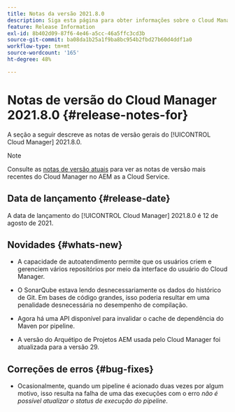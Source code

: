 ```yaml
---
title: Notas da versão 2021.8.0
description: Siga esta página para obter informações sobre o Cloud Manager 2021.8.0.
feature: Release Information
exl-id: 8b402d09-87f6-4e46-a5cc-46a5ffc3cd3b
source-git-commit: ba08da1b25a1f9ba8bc954b2fbd27b60d4ddf1a0
workflow-type: tm+mt
source-wordcount: '165'
ht-degree: 48%

---
```


# Notas de versão do Cloud Manager 2021.8.0 {#release-notes-for}

A seção a seguir descreve as notas de versão gerais do [!UICONTROL Cloud Manager] 2021.8.0.

>[!NOTE]
>Consulte as [notas de versão atuais](https://experienceleague.adobe.com/en/docs/experience-manager-cloud-service/content/release-notes/cloud-manager/current#getting-access) para ver as notas de versão mais recentes do Cloud Manager no AEM as a Cloud Service.

## Data de lançamento {#release-date}

A data de lançamento do [!UICONTROL Cloud Manager] 2021.8.0 é 12 de agosto de 2021.


## Novidades {#whats-new}

* A capacidade de autoatendimento permite que os usuários criem e gerenciem vários repositórios por meio da interface do usuário do Cloud Manager.

* O SonarQube estava lendo desnecessariamente os dados do histórico de Git. Em bases de código grandes, isso poderia resultar em uma penalidade desnecessária no desempenho de compilação.

* Agora há uma API disponível para invalidar o cache de dependência do Maven por pipeline.

* A versão do Arquétipo de Projetos AEM usada pelo Cloud Manager foi atualizada para a versão 29.

## Correções de erros {#bug-fixes}

* Ocasionalmente, quando um pipeline é acionado duas vezes por algum motivo, isso resulta na falha de uma das execuções com o erro *não é possível atualizar o status de execução do pipeline*.
